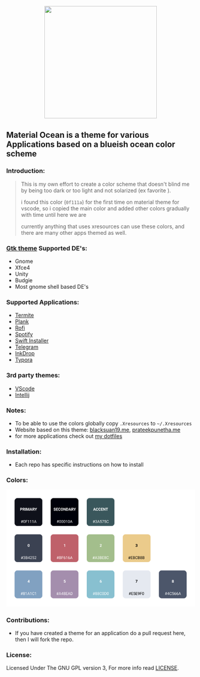 <p align="center">
  <img width="300" height="300" src="https://raw.githubusercontent.com/material-ocean/Material-Ocean/master/logo.png">
</p>

## Material Ocean is a theme for various Applications based on a blueish ocean color scheme

### Introduction:

> This is my own effort to create a color scheme that doesn't blind me by being too dark or too light and not solarized (ex favorite ).
>
> i found this color (`0f111a`) for the first time on material theme for vscode, so i copied the main color and added other colors gradually with time until here we are
>
> currently anything that uses xresources can use these colors, and there are many other apps themed as well.

### [Gtk theme](https://github.com/material-ocean/Gtk-Theme) Supported DE's:

- Gnome
- Xfce4
- Unity
- Budgie
- Most gnome shell based DE's

### Supported Applications:

- [Termite](https://github.com/material-ocean/Termite-theme)
- [Plank](https://github.com/material-ocean/Plank-Theme)
- [Rofi](https://github.com/material-ocean/rofi-Theme)
- [Spotify](https://github.com/material-ocean/Spotify-Theme)
- [Swift Installer](https://github.com/material-ocean/Android-Theme)
- [Telegram](https://github.com/material-ocean/Telegram-Theme)
- [InkDrop](https://github.com/material-ocean/inkdrop-ui)
- [Typora](https://github.com/material-ocean/Typora-Theme)

### 3rd party themes:

- [VScode](https://equinsuocha.io/projects/material-theme/)
- [Intellij](https://plugins.jetbrains.com/plugin/8006-material-theme-ui)

### Notes:

- To be able to use the colors globally copy `.Xresources` to `~/.Xresources`
- Website based on this theme: [blacksuan19.me](https://blacksuan19.github.io), [prateekpunetha.me](https://prateekpunetha.me/)
- for more applications check out [my dotfiles](https://github.com/Blacksuan19/Dotfiles/commits/master)

### Installation:

- Each repo has specific instructions on how to install

### Colors:

![](https://raw.githubusercontent.com/Blacksuan19/Material-Ocean/master/colors.png)

### Contributions:

- If you have created a theme for an application do a pull request here, then I will fork the repo.

### License:

Licensed Under The GNU GPL version 3, For more info read [LICENSE](https://github.com/material-ocean/Material-Ocean/blob/master/LICENSE).
